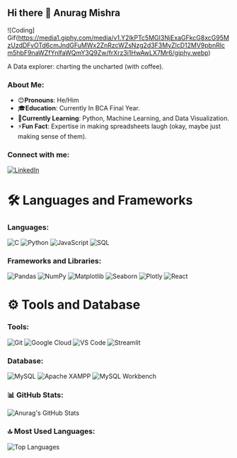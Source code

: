 ## Hi there 👋 Anurag Mishra 

![Coding] Gif(https://media1.giphy.com/media/v1.Y2lkPTc5MGI3NjExaGFkcG8xcG95MzUzdDFvOTd6cmJndGFuMWx2ZnRzcWZsNzg2d3F3MyZlcD12MV9pbnRlcm5hbF9naWZfYnlfaWQmY3Q9Zw/frXrz3i1HwAwLX7Mr6/giphy.webp)

A Data explorer: charting the uncharted (with coffee).

### About Me:
- 😊**Pronouns**: He/Him
- 🎓**Education**: Currently In BCA Final Year.
- 🌱**Currently Learning**: Python, Machine Learning, and Data Visualization.
- ⚡**Fun Fact**: Expertise in making spreadsheets laugh (okay, maybe just making sense of them).

### Connect with me:
<a href="(https://www.linkedin.com/in/anurag-mishra-b17051288/)">
<img src="(https://tse1.mm.bing.net/th?id=OIP.waOtRAV99hCXTCS_RvbK6QHaGp&pid=Api&P=0&h=220)" alt="LinkedIn" />
</a>

# 🛠️ Languages and Frameworks

### Languages:
![C](https://img.shields.io/badge/C-00599C?style=for-the-badge&logo=c&logoColor=white)
![Python](https://img.shields.io/badge/Python-3776AB?style=for-the-badge&logo=python&logoColor=white)
![JavaScript](https://img.shields.io/badge/JavaScript-F7DF1E?style=for-the-badge&logo=javascript&logoColor=black)
![SQL](https://img.shields.io/badge/SQL-4479A1?style=for-the-badge&logo=postgresql&logoColor=white)

### Frameworks and Libraries:
![Pandas](https://img.shields.io/badge/Pandas-150458?style=for-the-badge&logo=pandas&logoColor=white)
![NumPy](https://img.shields.io/badge/NumPy-013243?style=for-the-badge&logo=numpy&logoColor=white)
![Matplotlib](https://img.shields.io/badge/Matplotlib-11557C?style=for-the-badge&logo=plotly&logoColor=white)
![Seaborn](https://img.shields.io/badge/Seaborn-3776AB?style=for-the-badge&logo=python&logoColor=white)
![Plotly](https://img.shields.io/badge/Plotly-3F4F75?style=for-the-badge&logo=plotly&logoColor=white)
![React](https://img.shields.io/badge/React-61DAFB?style=for-the-badge&logo=react&logoColor=black)

# ⚙️ Tools and Database

### Tools:
![Git](https://img.shields.io/badge/Git-F05032?style=for-the-badge&logo=git&logoColor=white)
![Google Cloud](https://img.shields.io/badge/Google_Cloud-4285F4?style=for-the-badge&logo=googlecloud&logoColor=white)
![VS Code](https://img.shields.io/badge/VS_Code-007ACC?style=for-the-badge&logo=visual-studio-code&logoColor=white)
![Streamlit](https://img.shields.io/badge/Streamlit-FF4B4B?style=for-the-badge&logo=streamlit&logoColor=white)

### Database:
![MySQL](https://img.shields.io/badge/MySQL-4479A1?style=for-the-badge&logo=mysql&logoColor=white)
![Apache XAMPP](https://img.shields.io/badge/XAMPP-FB7A24?style=for-the-badge&logo=xampp&logoColor=white)
![MySQL Workbench](https://img.shields.io/badge/MySQL_Workbench-4479A1?style=for-the-badge&logo=mysql&logoColor=white)

### 📊 GitHub Stats:

![Anurag's GitHub Stats](https://github-readme-stats.vercel.app/api?username=AnuragMishra800&show_icons=true&theme=dark)

### 🔝 Most Used Languages:

![Top Languages](https://github-readme-stats.vercel.app/api/top-langs/?username=AnuragMishra800&layout=compact&theme=dark)
